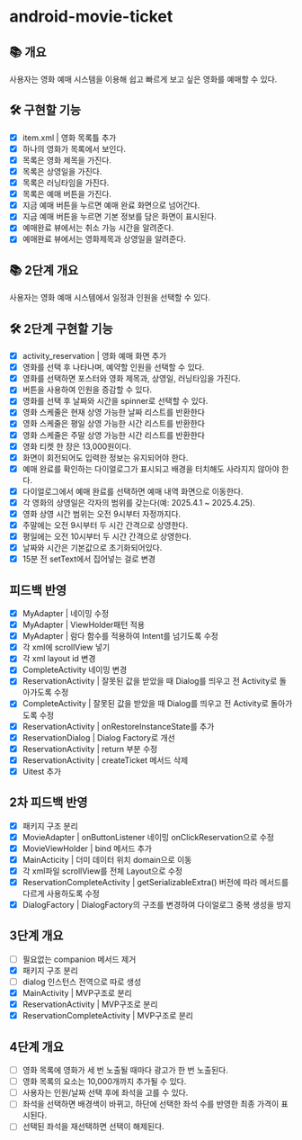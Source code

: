 # android-movie-ticket

## 📚️ 개요

사용자는 영화 예매 시스템을 이용해 쉽고 빠르게 보고 싶은 영화를 예매할 수 있다.

## 🛠️ 구현할 기능

- [x] item.xml | 영화 목록틀 추가
- [x] 하나의 영화가 목록에서 보인다.
- [x] 목록은 영화 제목을 가진다.
- [x] 목록은 상영일을 가진다.
- [x] 목록은 러닝타임을 가진다.
- [x] 목록은 예매 버튼을 가진다.
- [x] 지금 예매 버튼을 누르면 예매 완료 화면으로 넘어간다.
- [x] 지금 예매 버튼을 누르면 기본 정보를 담은 화면이 표시된다.
- [x] 예매완료 뷰에서는 취소 가능 시간을 알려준다.
- [x] 예매완료 뷰에서는 영화제목과 상영일을 알려준다.

## 📚️ 2단계 개요
사용자는 영화 예매 시스템에서 일정과 인원을 선택할 수 있다.

## 🛠️ 2단계 구현할 기능
- [x] activity_reservation | 영화 예매 화면 추가
- [x] 영화를 선택 후 나타나며, 예약할 인원을 선택할 수 있다.
- [x] 영화를 선택하면 포스터와 영화 제목과, 상영일, 러닝타임을 가진다.
- [x] 버튼을 사용하여 인원을 증감할 수 있다.
- [x] 영화를 선택 후 날짜와 시간을 spinner로 선택할 수 있다.
- [x] 영화 스케줄은 현재 상영 가능한 날짜 리스트를 반환한다
- [x] 영화 스케줄은 평일 상영 가능한 시간 리스트를 반환한다
- [x] 영화 스케줄은 주말 상영 가능한 시간 리스트를 반환한다
- [x] 영화 티켓 한 장은 13,000원이다.
- [x] 화면이 회전되어도 입력한 정보는 유지되어야 한다.
- [x] 예매 완료를 확인하는 다이얼로그가 표시되고 배경을 터치해도 사라지지 않아야 한다.
- [x] 다이얼로그에서 예매 완료를 선택하면 예매 내역 화면으로 이동한다.
- [x] 각 영화의 상영일은 각자의 범위를 갖는다(예: 2025.4.1 ~ 2025.4.25).
- [x] 영화 상영 시간 범위는 오전 9시부터 자정까지다.
- [x] 주말에는 오전 9시부터 두 시간 간격으로 상영한다.
- [x] 평일에는 오전 10시부터 두 시간 간격으로 상영한다.
- [x] 날짜와 시간은 기본값으로 초기화되어있다.
- [x] 15분 전 setText에서 집어넣는 걸로 변경

## 피드백 반영

- [x] MyAdapter | 네이밍 수정
- [x] MyAdapter | ViewHolder패턴 적용
- [x] MyAdapter | 람다 함수를 적용하여 Intent를 넘기도록 수정
- [x] 각 xml에 scrollView 넣기
- [x] 각 xml layout id 변경
- [x] CompleteActivity 네이밍 변경
- [x] ReservationActivity | 잘못된 값을 받았을 때 Dialog를 띄우고 전 Activity로 돌아가도록 수정
- [x] CompleteActivity | 잘못된 값을 받았을 때 Dialog를 띄우고 전 Activity로 돌아가도록 수정
- [x] ReservationActivity | onRestoreInstanceState를 추가
- [x] ReservationDialog | Dialog Factory로 개선
- [x] ReservationActivity | return 부분 수정
- [x] ReservationActivity | createTicket 메서드 삭제
- [x] Uitest 추가

## 2차 피드백 반영

- [x] 패키지 구조 분리
- [x] MovieAdapter | onButtonListener 네이밍 onClickReservation으로 수정
- [x] MovieViewHolder | bind 메서드 추가
- [x] MainActicity | 더미 데이터 위치 domain으로 이동
- [x] 각 xml파일 scrollView를 전체 Layout으로 수정
- [x] ReservationCompleteActivity | getSerializableExtra() 버전에 따라 메서드를 다르게 사용하도록 수정
- [x] DialogFactory | DialogFactory의 구조를 변경하여 다이얼로그 중복 생성을 방지

## 3단계 개요

- [ ] 필요없는 companion 메서드 제거
- [x] 패키지 구조 분리
- [ ] dialog 인스턴스 전역으로 따로 생성
- [x] MainActivity | MVP구조로 분리
- [x] ReservationActivity | MVP구조로 분리
- [x] ReservationCompleteActivity | MVP구조로 분리

## 4단계 개요

- [ ] 영화 목록에 영화가 세 번 노출될 때마다 광고가 한 번 노출된다.
- [ ] 영화 목록의 요소는 10,000개까지 추가될 수 있다.
- [ ] 사용자는 인원/날짜 선택 후에 좌석을 고를 수 있다.
- [ ] 좌석을 선택하면 배경색이 바뀌고, 하단에 선택한 좌석 수를 반영한 최종 가격이 표시된다.
- [ ] 선택된 좌석을 재선택하면 선택이 해제된다.